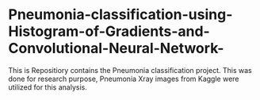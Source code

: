 # Pneumonia-classification-using-Histogram-of-Gradients-and-Convolutional-Neural-Network-
This is Repositiory contains the Pneumonia classification project. This was done for research purpose, Pneumonia Xray images from Kaggle were utilized for this analysis. 
